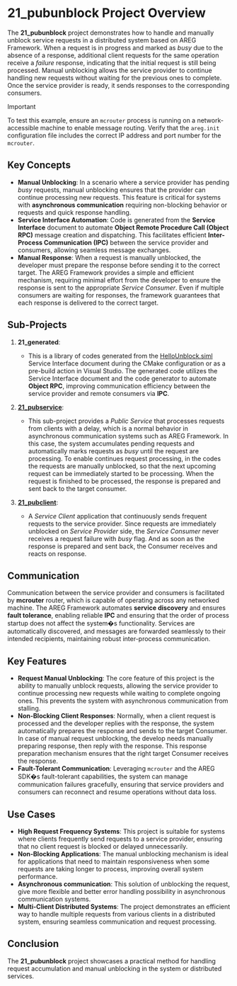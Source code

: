 # 21_pubunblock Project Overview

The **21_pubunblock** project demonstrates how to handle and manually unblock service requests in a distributed system based on AREG Framework. When a request is in progress and marked as *busy* due to the absence of a response, additional client requests for the same operation receive a *failure* response, indicating that the initial request is still being processed. Manual unblocking allows the service provider to continue handling new requests without waiting for the previous ones to complete. Once the service provider is ready, it sends responses to the corresponding consumers.

> [!IMPORTANT]
> To test this example, ensure an `mcrouter` process is running on a network-accessible machine to enable message routing. Verify that the `areg.init` configuration file includes the correct IP address and port number for the `mcrouter`.

## Key Concepts

- **Manual Unblocking**: In a scenario where a service provider has pending *busy* requests, manual unblocking ensures that the provider can continue processing new requests. This feature is critical for systems with **asynchronous communication** requiring non-blocking behavior or requests and quick response handling.
- **Service Interface Automation**: Code is generated from the **Service Interface** document to automate **Object Remote Procedure Call (Object RPC)** message creation and dispatching. This facilitates efficient **Inter-Process Communication (IPC)** between the service provider and consumers, allowing seamless message exchanges.
- **Manual Response**: When a request is manually unblocked, the developer must prepare the response before sending it to the correct target. The AREG Framework provides a simple and efficient mechanism, requiring minimal effort from the developer to ensure the response is sent to the appropriate *Service Consumer*. Even if multiple consumers are waiting for responses, the framework guarantees that each response is delivered to the correct target. 

## Sub-Projects

1. **21_generated**:
   - This is a library of codes generated from the [HelloUnblock.siml](./services/HelloUnblock.siml) Service Interface document during the CMake configuration or as a pre-build action in Visual Studio. The generated code utilizes the Service Interface document and the code generator to automate **Object RPC**, improving communication efficiency between the service provider and remote consumers via **IPC**.

2. **[21_pubservice](./pubservice/)**:
   - This sub-project provides a *Public Service* that processes requests from clients with a delay, which is a normal behavior in asynchronous communication systems such as AREG Framework. In this case, the system accumulates pending requests and automatically marks requests as *busy* until the request are processing. To enable continues request processing, in the codes the requests are manually unblocked, so that the next upcoming request can be immediately started to be processing. When the request is finished to be processed, the response is prepared and sent back to the target consumer.

3. **[21_pubclient](./pubclient/)**:
   - A *Service Client* application that continuously sends frequent requests to the service provider. Since requests are immediately unblocked on *Service Provider* side, the *Service Consumer* never receives a request failure with *busy* flag. And as soon as the response is prepared and sent back, the Consumer receives and reacts on response.

## Communication

Communication between the service provider and consumers is facilitated by **mcrouter** router, which is capable of operating across any networked machine. The AREG Framework automates **service discovery** and ensures **fault tolerance**, enabling reliable **IPC** and ensuring that the order of process startup does not affect the system�s functionality. Services are automatically discovered, and messages are forwarded seamlessly to their intended recipients, maintaining robust inter-process communication.

## Key Features

- **Request Manual Unblocking**: The core feature of this project is the ability to manually unblock requests, allowing the service provider to continue processing new requests while waiting to complete ongoing ones. This prevents the system with asynchronous communication from stalling.
- **Non-Blocking Client Responses**: Normally, when a client request is processed and the developer replies with the response, the system automatically prepares the response and sends to the target Consumer. In case of manual request unblocking, the develop needs manually preparing response, then reply with the response. This response preparation mechanism ensures that the right target Consumer receives the response.
- **Fault-Tolerant Communication**: Leveraging `mcrouter` and the AREG SDK�s fault-tolerant capabilities, the system can manage communication failures gracefully, ensuring that service providers and consumers can reconnect and resume operations without data loss.

## Use Cases

- **High Request Frequency Systems**: This project is suitable for systems where clients frequently send requests to a service provider, ensuring that no client request is blocked or delayed unnecessarily.
- **Non-Blocking Applications**: The manual unblocking mechanism is ideal for applications that need to maintain responsiveness when some requests are taking longer to process, improving overall system performance.
- **Asynchronous communication**: This solution of unblocking the request, give more flexible and better error handling possibility in asynchronous communication systems.
- **Multi-Client Distributed Systems**: The project demonstrates an efficient way to handle multiple requests from various clients in a distributed system, ensuring seamless communication and request processing.

## Conclusion

The **21_pubunblock** project showcases a practical method for handling request accumulation and manual unblocking in the system or distributed services.
